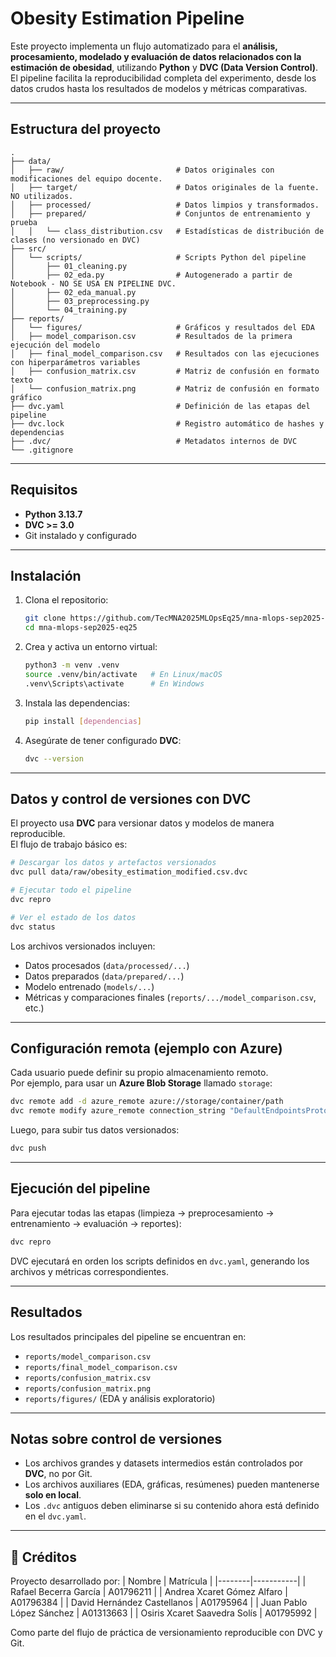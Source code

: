 # Obesity Estimation Pipeline

Este proyecto implementa un flujo automatizado para el **análisis, procesamiento, modelado y evaluación de datos relacionados con la estimación de obesidad**, utilizando **Python** y **DVC (Data Version Control)**.  
El pipeline facilita la reproducibilidad completa del experimento, desde los datos crudos hasta los resultados de modelos y métricas comparativas.

---

## Estructura del proyecto

```
.
├── data/
│   ├── raw/                         # Datos originales con modificaciones del equipo docente.
│   ├── target/                      # Datos originales de la fuente. NO utilizados.
│   ├── processed/                   # Datos limpios y transformados.
│   ├── prepared/                    # Conjuntos de entrenamiento y prueba
│   │   └── class_distribution.csv   # Estadísticas de distribución de clases (no versionado en DVC)
├── src/
│   └── scripts/                     # Scripts Python del pipeline
│       ├── 01_cleaning.py
│       ├── 02_eda.py                # Autogenerado a partir de Notebook - NO SE USA EN PIPELINE DVC.
│       ├── 02_eda_manual.py
│       ├── 03_preprocessing.py
│       └── 04_training.py
├── reports/
│   └── figures/                     # Gráficos y resultados del EDA
│   ├── model_comparison.csv         # Resultados de la primera ejecución del modelo 
│   ├── final_model_comparison.csv   # Resultados con las ejecuciones con hiperparámetros variables
│   ├── confusion_matrix.csv         # Matriz de confusión en formato texto
│   └── confusion_matrix.png         # Matriz de confusión en formato gráfico
├── dvc.yaml                         # Definición de las etapas del pipeline
├── dvc.lock                         # Registro automático de hashes y dependencias
├── .dvc/                            # Metadatos internos de DVC
└── .gitignore
```

---

## Requisitos

- **Python 3.13.7**
- **DVC >= 3.0**
- Git instalado y configurado

---

## Instalación

1. Clona el repositorio:

   ```bash
   git clone https://github.com/TecMNA2025MLOpsEq25/mna-mlops-sep2025-eq25.git
   cd mna-mlops-sep2025-eq25
   ```

2. Crea y activa un entorno virtual:

   ```bash
   python3 -m venv .venv
   source .venv/bin/activate   # En Linux/macOS
   .venv\Scripts\activate      # En Windows
   ```

3. Instala las dependencias:

   ```bash
   pip install [dependencias]
   ```

4. Asegúrate de tener configurado **DVC**:

   ```bash
   dvc --version
   ```

---

## Datos y control de versiones con DVC

El proyecto usa **DVC** para versionar datos y modelos de manera reproducible.  
El flujo de trabajo básico es:

```bash
# Descargar los datos y artefactos versionados
dvc pull data/raw/obesity_estimation_modified.csv.dvc

# Ejecutar todo el pipeline
dvc repro

# Ver el estado de los datos
dvc status
```

Los archivos versionados incluyen:
- Datos procesados (`data/processed/...`)
- Datos preparados (`data/prepared/...`)
- Modelo entrenado (`models/...`)
- Métricas y comparaciones finales (`reports/.../model_comparison.csv`, etc.)

---

## Configuración remota (ejemplo con Azure)

Cada usuario puede definir su propio almacenamiento remoto.  
Por ejemplo, para usar un **Azure Blob Storage** llamado `storage`:

```bash
dvc remote add -d azure_remote azure://storage/container/path
dvc remote modify azure_remote connection_string "DefaultEndpointsProtocol=https;AccountName=...;AccountKey=...;EndpointSuffix=core.windows.net"
```

Luego, para subir tus datos versionados:

```bash
dvc push
```

---

## Ejecución del pipeline

Para ejecutar todas las etapas (limpieza → preprocesamiento → entrenamiento → evaluación → reportes):

```bash
dvc repro
```

DVC ejecutará en orden los scripts definidos en `dvc.yaml`, generando los archivos y métricas correspondientes.

---

## Resultados

Los resultados principales del pipeline se encuentran en:

- `reports/model_comparison.csv`  
- `reports/final_model_comparison.csv`  
- `reports/confusion_matrix.csv`  
- `reports/confusion_matrix.png`  
- `reports/figures/` (EDA y análisis exploratorio)

---

## Notas sobre control de versiones

- Los archivos grandes y datasets intermedios están controlados por **DVC**, no por Git.  
- Los archivos auxiliares (EDA, gráficas, resúmenes) pueden mantenerse **solo en local**.  
- Los `.dvc` antiguos deben eliminarse si su contenido ahora está definido en el `dvc.yaml`.

---

## 👥 Créditos

Proyecto desarrollado por:
| Nombre | Matrícula |
|--------|-----------|
| Rafael Becerra García | A01796211 |
| Andrea Xcaret Gómez Alfaro | A01796384 |
| David Hernández Castellanos | A01795964 |
| Juan Pablo López Sánchez | A01313663 |
| Osiris Xcaret Saavedra Solís | A01795992 |

Como parte del flujo de práctica de versionamiento reproducible con DVC y Git.
